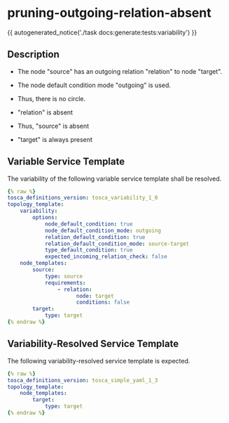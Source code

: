 # pruning-outgoing-relation-absent

{{ autogenerated_notice('./task docs:generate:tests:variability') }}

## Description

- The node "source" has an outgoing relation "relation" to node "target". 
- The node default condition mode "outgoing" is used. 
- Thus, there is no circle.

- "relation" is absent
- Thus, "source" is absent
- "target" is always present


## Variable Service Template

The variability of the following variable service template shall be resolved.

```yaml linenums="1"
{% raw %}
tosca_definitions_version: tosca_variability_1_0
topology_template:
    variability:
        options:
            node_default_condition: true
            node_default_condition_mode: outgoing
            relation_default_condition: true
            relation_default_condition_mode: source-target
            type_default_condition: true
            expected_incoming_relation_check: false
    node_templates:
        source:
            type: source
            requirements:
                - relation:
                      node: target
                      conditions: false
        target:
            type: target
{% endraw %}
```




## Variability-Resolved Service Template

The following variability-resolved service template is expected.

```yaml linenums="1"
{% raw %}
tosca_definitions_version: tosca_simple_yaml_1_3
topology_template:
    node_templates:
        target:
            type: target
{% endraw %}
```

